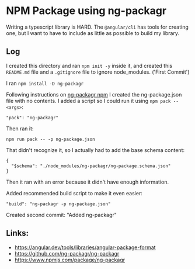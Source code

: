 # NPM Package using ng-packagr

Writing a typescript library is HARD.  The `@angular/cli`
has tools for creating one, but I want to have to include
as little as possible to build my library.

## Log

I created this directory and ran `npm init -y` inside it,
and created this `README.md` file and a `.gitignore`
file to ignore node_modules. ('First Commit')

I ran `npm install -D ng-packagr`

Following instructions on [ng-packagr npm](https://www.npmjs.com/package/ng-packagr)
I created the ng-package.json file with no contents. I added a script
so I could run it  using `npm pack -- <args>`:

    "pack": "ng-packagr"

Then ran it:

    npm run pack -- -p ng-package.json

That didn't recognize it, so I actually had to add the base schema content:

    {
      "$schema": "./node_modules/ng-packagr/ng-package.schema.json"
    }

Then it ran with an error because it didn't have enough information.

Added recommended build script to make it even easier:

    "build": "ng-packagr -p ng-package.json"

Created second commit: "Added ng-packagr"

## Links:

* https://angular.dev/tools/libraries/angular-package-format
* https://github.com/ng-packagr/ng-packagr
* https://www.npmjs.com/package/ng-packagr